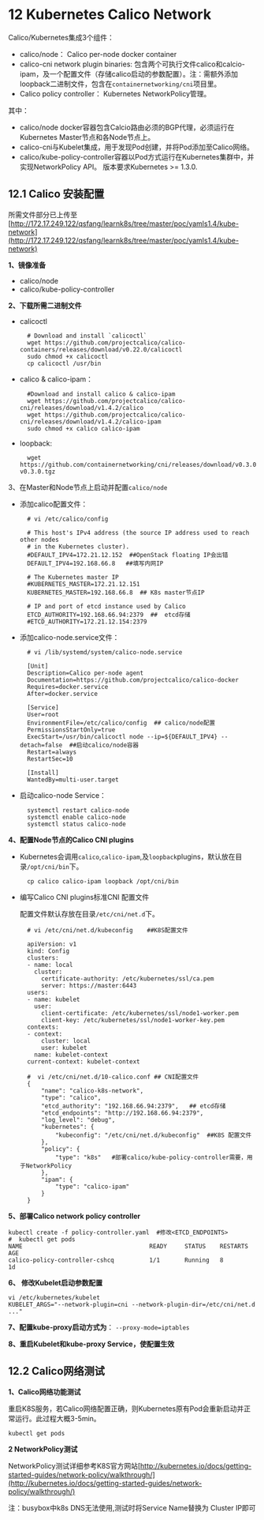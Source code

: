 # 12 Kubernetes Calico Network #

Calico/Kubernetes集成3个组件：

- calico/node： Calico per-node docker container	 
- calico-cni network plugin binaries: 包含两个可执行文件calico和calcio-ipam，及一个配置文件（存储calico启动的参数配置）。注：需额外添加loopback二进制文件，包含在`containernetworking/cni`项目里。
- Calico policy controller： Kubernetes NetworkPolicy管理。	

其中：

- calico/node docker容器包含Calcio路由必须的BGP代理，必须运行在Kubernetes Master节点和各Node节点上。
- calico-cni与Kubelet集成，用于发现Pod创建，并将Pod添加至Calico网络。
- calico/kube-policy-controller容器以Pod方式运行在Kubernetes集群中，并实现NetworkPolicy API。 版本要求Kubernetes >= 1.3.0.


## 12.1 Calico 安装配置 ##
所需文件部分已上传至[http://172.17.249.122/qsfang/learnk8s/tree/master/poc/yamls1.4/kube-network](http://172.17.249.122/qsfang/learnk8s/tree/master/poc/yamls1.4/kube-network)


**1、镜像准备**

- calico/node
- calico/kube-policy-controller

**2、下载所需二进制文件**

- calicoctl
	
		# Download and install `calicoctl`
		wget https://github.com/projectcalico/calico-containers/releases/download/v0.22.0/calicoctl 
		sudo chmod +x calicoctl
		cp calicoctl /usr/bin
- calico & calico-ipam： 

		#Download and install calico & calico-ipam		
		wget https://github.com/projectcalico/calico-cni/releases/download/v1.4.2/calico
		wget https://github.com/projectcalico/calico-cni/releases/download/v1.4.2/calico-ipam
		sudo chmod +x calico calico-ipam

- loopback:
	
		wget https://github.com/containernetworking/cni/releases/download/v0.3.0/cni-v0.3.0.tgz

3、在Master和Node节点上启动并配置`calico/node`

- 添加calico配置文件：

		# vi /etc/calico/config

		# This host's IPv4 address (the source IP address used to reach other nodes
		# in the Kubernetes cluster).
		#DEFAULT_IPV4=172.21.12.152  ##OpenStack floating IP会出错
		DEFAULT_IPV4=192.168.66.8   ##填写内网IP
		
		# The Kubernetes master IP
		#KUBERNETES_MASTER=172.21.12.151
		KUBERNETES_MASTER=192.168.66.8  ## K8s master节点IP
		
		# IP and port of etcd instance used by Calico
		ETCD_AUTHORITY=192.168.66.94:2379  ##  etcd存储
		#ETCD_AUTHORITY=172.21.12.154:2379


- 添加calico-node.service文件：

		# vi /lib/systemd/system/calico-node.service 

		[Unit]
		Description=Calico per-node agent
		Documentation=https://github.com/projectcalico/calico-docker
		Requires=docker.service
		After=docker.service
		
		[Service]
		User=root
		EnvironmentFile=/etc/calico/config  ## calico/node配置
		PermissionsStartOnly=true
		ExecStart=/usr/bin/calicoctl node --ip=${DEFAULT_IPV4} --detach=false  ##启动calico/node容器
		Restart=always
		RestartSec=10
		
		[Install]
		WantedBy=multi-user.target

- 启动calico-node Service：

		systemctl restart calico-node
    	systemctl enable calico-node
    	systemctl status calico-node

**4、配置Node节点的Calico CNI plugins**

- Kubernetes会调用`calico`,`calico-ipam`,及`loopback`plugins，默认放在目录`/opt/cni/bin`下。
		
		cp calico calico-ipam loopback /opt/cni/bin
- 编写Calico CNI plugins标准CNI 配置文件

	配置文件默认存放在目录`/etc/cni/net.d`下。

		# vi /etc/cni/net.d/kubeconfig    ##K8S配置文件
		 
		apiVersion: v1
		kind: Config
		clusters:
		- name: local
		  cluster:
		    certificate-authority: /etc/kubernetes/ssl/ca.pem
		    server: https://master:6443
		users:
		- name: kubelet
		  user:
		    client-certificate: /etc/kubernetes/ssl/node1-worker.pem
		    client-key: /etc/kubernetes/ssl/node1-worker-key.pem
		contexts:
		- context:
		    cluster: local
		    user: kubelet
		  name: kubelet-context
		current-context: kubelet-context

		#  vi /etc/cni/net.d/10-calico.conf ## CNI配置文件
		{
		    "name": "calico-k8s-network",
		    "type": "calico",
		    "etcd_authority": "192.168.66.94:2379",   ## etcd存储
		    "etcd_endpoints": "http://192.168.66.94:2379",
		    "log_level": "debug",
		    "kubernetes": {
		        "kubeconfig": "/etc/cni/net.d/kubeconfig"  ##K8S 配置文件
		    },
		    "policy": {
		        "type": "k8s"   #部署calico/kube-policy-controller需要，用于NetworkPolicy
		    },
		    "ipam": {
		        "type": "calico-ipam"
		    }
		}

**5、部署Calico network policy controller**

	kubectl create -f policy-controller.yaml  #修改<ETCD_ENDPOINTS>
	#  kubectl get pods
	NAME                                    READY     STATUS    RESTARTS   AGE
	calico-policy-controller-cshcq          1/1       Running   8          1d



**6、 修改Kubelet启动参数配置**

	vi /etc/kubernetes/kubelet
	KUBELET_ARGS="--network-plugin=cni --network-plugin-dir=/etc/cni/net.d ..."  

**7、配置kube-proxy启动方式为**： `--proxy-mode=iptables`

**8、重启Kubelet和kube-proxy Service，使配置生效**

## 12.2 Calico网络测试 ##

**1、Calico网络功能测试** 

重启K8S服务，若Calico网络配置正确，则Kubernetes原有Pod会重新启动并正常运行。此过程大概3-5min。

	kubectl get pods


**2 NetworkPolicy测试**

NetworkPolicy测试详细参考K8S官方网站[http://kubernetes.io/docs/getting-started-guides/network-policy/walkthrough/](http://kubernetes.io/docs/getting-started-guides/network-policy/walkthrough/)

注：busybox中k8s DNS无法使用,测试时将Service Name替换为 Cluster IP即可